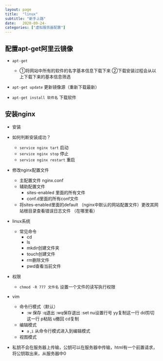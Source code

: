 ```yaml
---
layout: page
title:  "linux"
subtitle: "新手上路"
date:   2020-09-24-
categories: ["虚拟服务器配置"]
---
```



## 配置apt-get阿里云镜像
- `apt-get`
    - ①将网站中所有的软件的名字基本信息下载下来 ②下载安装过程会从以上下载下来的基本信息筛选

- `apt-get update` 更新镜像源（重新下载最新）
- `apt-get install 软件名`  下载软件

## 安装nginx 
- 安装
- 如何判断安装成功？
    - `service nginx tart` 启动
    - `service nginx stop` 停止
    - `service nginx restart` 重启

- 修改nginx配置文件
    - 主配置文件 nginx.conf
    - 辅助配置文件 
        - sites-enabled 里面的所有文件
        - conf.d里面的所有conf文件
    - 将sites-enabled里面的default （nginx中默认的网站配置文件）更改其网站根目录查看错误日志文件 （在哪里看）

- linux系统
    - 常见命令
        - cd
        - ls
        - mkdir创建文件夹
        - touch创建文件
        - rm删除文件
        - pwd查看当前文件
    
- 权限 
    - `chmod -R 777 文件名` 设置一个文件的读写执行权限

- vim
    - 命令行模式（默认） 
        - :w 保存 :q退出 :wq保存退出 :set nu设置行号 yy复制这一行 dd剪切这一行 p粘贴 u撤回 cd复制
    - 编辑模式 
        - `a` ,`i` 从命令行模式进入到编辑模式
    - 视图模式


- 私钥不会在服务器上传输，公钥可以在服务器中传输，html有一个前置请求，将公钥取出来，从服务器中0  